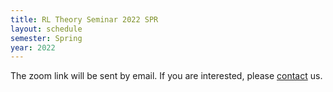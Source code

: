 ```yaml
---
title: RL Theory Seminar 2022 SPR
layout: schedule
semester: Spring
year: 2022
---
```


The zoom link will be sent by email. If you are interested, please [contact](about.html) us.